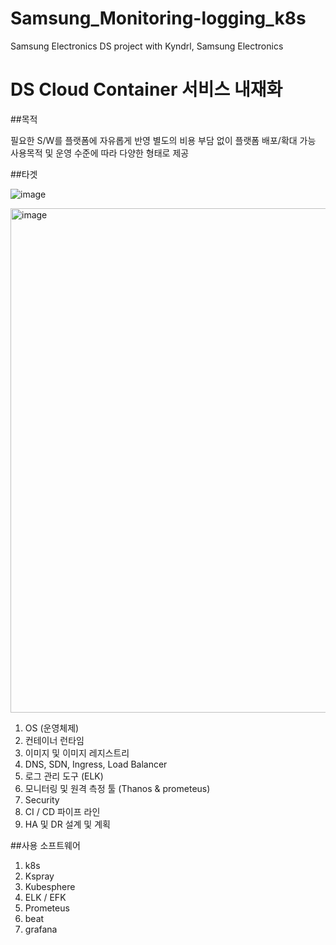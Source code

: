 # Samsung_Monitoring-logging_k8s
Samsung Electronics DS project with Kyndrl, Samsung Electronics


# DS Cloud Container 서비스 내재화

##목적

필요한 S/W를 플랫폼에 자유롭게 반영
별도의 비용 부담 없이 플랫폼 배포/확대 가능
사용목적 및 운영 수준에 따라 다양한 형태로 제공

##타겟

![image](https://user-images.githubusercontent.com/42171883/169241609-95f906d1-a27c-4220-99a0-a3a27b55ef6a.png)

<img width="807" alt="image" src="https://user-images.githubusercontent.com/42171883/169242317-bd180bd2-9286-441e-855d-f15b3845992a.png">


1. OS (운영체제)
2. 컨테이너 런타임
3. 이미지 및 이미지 레지스트리
4. DNS, SDN, Ingress, Load Balancer
5. 로그 관리 도구 (ELK)
6. 모니터링 및 원격 측정 툴 (Thanos & prometeus)
7. Security
8. CI / CD 파이프 라인
9. HA 및 DR 설계 및 계획

##사용 소프트웨어

1. k8s
2. Kspray
3. Kubesphere
4. ELK / EFK
5. Prometeus
6. beat
7. grafana

